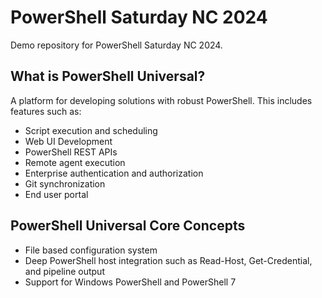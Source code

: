 # PowerShell Saturday NC 2024

Demo repository for PowerShell Saturday NC 2024.

## What is PowerShell Universal? 

A platform for developing solutions with robust PowerShell. This includes features such as:

- Script execution and scheduling
- Web UI Development
- PowerShell REST APIs
- Remote agent execution
- Enterprise authentication and authorization
- Git synchronization
- End user portal

## PowerShell Universal Core Concepts

- File based configuration system
- Deep PowerShell host integration such as Read-Host, Get-Credential, and pipeline output
- Support for Windows PowerShell and PowerShell 7

